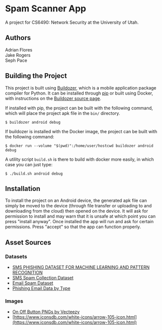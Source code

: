 # Spam Scanner App

A project for CS6490: Network Security at the University of Utah.

## Authors

Adrian Flores  
Jake Rogers  
Seph Pace  


## Building the Project

This project is built using [Buildozer](https://buildozer.readthedocs.io/en/latest/),
which is a mobile application package compiler for Python. It can be installed
through [pip](https://buildozer.readthedocs.io/en/latest/installation.html) 
or built using Docker, with instructions on the [Buildozer source page](https://github.com/kivy/buildozer).

If installed with pip, the project can be built with the following command, which will place the project apk
file in the `bin/` directory.

```
$ buildozer android debug
```

If buildozer is installed with the Docker image, the project can be built with
the following command:

```
$ docker run --volume "$(pwd)":/home/user/hostcwd buildozer android debug
```

A utility script `build.sh` is there to build with docker more easily, in which
case you can just type:

```
$ ./build.sh android debug
```

## Installation

To install the project on an Android device, the generated apk file can simply
be moved to the device (through file transfer or uploading to and downloading
from the cloud) then opened on the device. It will ask for permission to
install and may warn that it is unsafe at which point you can press "install
anyway". Once installed the app will run and ask for certain permissions. Press
"accept" so that the app can function properly.


## Asset Sources

### Datasets

- [SMS PHISHING DATASET FOR MACHINE LEARNING AND PATTERN RECOGNITION](https://data.mendeley.com/datasets/f45bkkt8pr)
- [SMS Spam Collection Dataset](https://www.kaggle.com/datasets/uciml/sms-spam-collection-dataset?resource=download)
- [Email Spam Dataset](https://www.kaggle.com/datasets/nitishabharathi/email-spam-dataset)
- [Phishing Email Data by Type](https://www.kaggle.com/datasets/charlottehall/phishing-email-data-by-type)

### Images

- [On Off Button PNGs by Vecteezy](https://www.vecteezy.com/free-png/on-off-button)
- [https://www.iconsdb.com/white-icons/arrow-105-icon.html](https://www.iconsdb.com/white-icons/arrow-105-icon.html)
